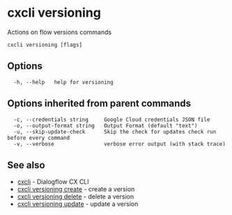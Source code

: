 # cxcli versioning

Actions on flow versions commands

```
cxcli versioning [flags]
```

## Options

```
  -h, --help   help for versioning
```

## Options inherited from parent commands

```
  -c, --credentials string     Google Cloud credentials JSON file
  -o, --output-format string   Output Format (default "text")
  -u, --skip-update-check      Skip the check for updates check run before every command
  -v, --verbose                verbose error output (with stack trace)
```

## See also

* [cxcli](/cmd/cxcli/)	 - Dialogflow CX CLI
* [cxcli versioning create](/cmd/cxcli_versioning_create/)	 - create a version
* [cxcli versioning delete](/cmd/cxcli_versioning_delete/)	 - delete a version
* [cxcli versioning update](/cmd/cxcli_versioning_update/)	 - update a version

